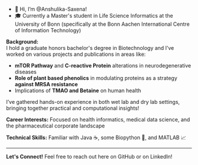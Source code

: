 - 👋 Hi, I’m @Anshulika-Saxena! 
- 🎓 Currently a Master's student in Life Science Informatics at the University of Bonn (specifically at the Bonn Aachen International Centre of Information Technology)
  
**Background:**  
I hold a graduate honors bachelor's degree in Biotechnology and I’ve worked on various projects and publications in areas like:
- **mTOR Pathway** and **C-reactive Protein** alterations in neurodegenerative diseases 
- **Role of plant based phenolics** in modulating proteins as a strategy **against MRSA resistance**
- Implications of **TMAO and Betaine** on human health
  
I’ve gathered hands-on experience in both wet lab and dry lab settings, bringing together practical and computational insights!

**Career Interests:** 
Focused on health informatics, medical data science, and the pharmaceutical corporate landscape 

**Technical Skills:**
Familiar with Java ☕, some Biopython 🐍, and MATLAB 📈

-------------------------------------------------------------------------------------
**Let's Connect!** Feel free to reach out here on GitHub or on LinkedIn! 

